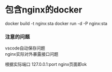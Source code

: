 # 包含nginx的docker
docker build -t nginx:sta
docker run -d -P nginx:sta

### 注意的问题
vscode自动保存问题  
nginx实际对外暴露接口问题

根据实际端口 127.0.0.1:port nginx页面即ok